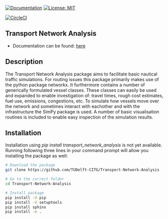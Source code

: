 [ ![Documentation](https://img.shields.io/badge/sphinx-documentation-informational.svg)](https://oedm.vanoord.com/proxy/circleci_no_redirect/github/TUDelft-CITG/Transport-Network-Analysis/master/latest/727b95b70301407d3c0af44e1af2039fd9486f6f/tmp/artifacts/docs/index.html)
[![License: MIT](https://img.shields.io/badge/License-MIT-informational.svg)](https://github.com/TUDelft-CITG/Transport-Network-Analysis/blob/master/LICENSE.txt)

[![CircleCI](https://circleci.com/gh/TUDelft-CITG/Transport-Network-Analysis.svg?style=svg&circle-token=59b1f167ed771129459d86e822fd2faaae8f4a34)](https://circleci.com/gh/TUDelft-CITG/Transport-Network-Analysis)


## Transport Network Analysis

* Documentation can be found: [here](https://oedm.vanoord.com/proxy/circleci_no_redirect/github/TUDelft-CITG/Transport-Network-Analysis/master/latest/727b95b70301407d3c0af44e1af2039fd9486f6f/tmp/artifacts/docs/index.html)

## Description

The Transport Network Analysis package aims to facilitate basic nautical traffic simulations. For routing issues this package primarily makes use of the python package networkx. It furthermore contains a number of generically formulated vessel classes. These classes can easily be used and expanded to enable investigation of: travel times, rough cost estimates, fuel use, emissions, congestions, etc. To simulate how vessels move over the network and sometimes interact with eachother and with the infrastructure the SimPy package is used. A number of basic visualisation routines is included to enable easy inspection of the simulation results.

## Installation

Installation using *pip install transport_network_analysis* is not yet available. Running following three lines in your command prompt will allow you installing the package as well:

``` bash
# Download the package
git clone https://github.com/TUDelft-CITG/Transport-Network-Analysis

# Go to the correct folder
cd Transport-Network-Analysis

# Install package
pip install -U pip
pip install -U setuptools
pip install sphinx
pip install -e .
```
